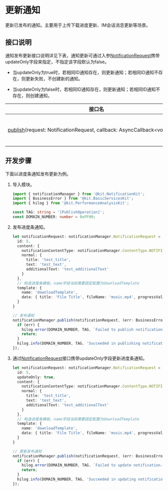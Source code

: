 # 更新通知

更新已发布的通知。主要用于上传下载进度更新、IM会话消息更新等场景。

## 接口说明

通知发布更新接口说明详见下表，通知更新可通过入参[NotificationRequest](../reference/apis-notification-kit/js-apis-inner-notification-notificationRequest.md#notificationrequest-1)携带updateOnly字段来指定，不指定该字段默认为false。

- 当updateOnly为true时，若相同ID通知存在，则更新通知；若相同ID通知不存在，则更新失败，不创建新的通知。

- 当updateOnly为false时，若相同ID通知存在，则更新通知；若相同ID通知不存在，则创建通知。

| **接口名** | **描述** |
| -------- | -------- |
| [publish](../reference/apis-notification-kit/js-apis-notificationManager.md#notificationmanagerpublish)(request:&nbsp;NotificationRequest,&nbsp;callback:&nbsp;AsyncCallback&lt;void&gt;):&nbsp;void | 发布更新通知。                 |


## 开发步骤

下面以进度条通知发布更新为例。

1. 导入模块。
   
   ```ts
   import { notificationManager } from '@kit.NotificationKit';
   import { BusinessError } from '@kit.BasicServicesKit';
   import { hilog } from '@kit.PerformanceAnalysisKit';

   const TAG: string = '[PublishOperation]';
   const DOMAIN_NUMBER: number = 0xFF00;
   ```

2. 发布进度条通知。

   ```ts
   let notificationRequest: notificationManager.NotificationRequest = {
     id: 5,
     content: {
       notificationContentType: notificationManager.ContentType.NOTIFICATION_CONTENT_BASIC_TEXT,
       normal: {
         title: 'test_title',
         text: 'test_text',
         additionalText: 'test_additionalText'
       }
     },
     // 构造进度条模板，name字段当前需要固定配置为downloadTemplate
     template: {
       name: 'downloadTemplate',
       data: { title: 'File Title', fileName: 'music.mp4', progressValue: 50 }
     }
   }
   
   // 发布通知
   notificationManager.publish(notificationRequest, (err: BusinessError) => {
     if (err) {
       hilog.error(DOMAIN_NUMBER, TAG, `Failed to publish notification. Code is ${err.code}, message is ${err.message}`);
       return;
     }
     hilog.info(DOMAIN_NUMBER, TAG, 'Succeeded in publishing notification.');
   });
   ```

3. 通过[NotificationRequest](../reference/apis-notification-kit/js-apis-inner-notification-notificationRequest.md#notificationrequest-1)接口携带updateOnly字段更新进度条通知。

   ```ts
   let notificationRequest: notificationManager.NotificationRequest = {
     id: 5,
     updateOnly: true,
     content: {
       notificationContentType: notificationManager.ContentType.NOTIFICATION_CONTENT_BASIC_TEXT,
       normal: {
         title: 'test_title',
         text: 'test_text',
         additionalText: 'test_additionalText'
       }
     },
     // 构造进度条模板，name字段当前需要固定配置为downloadTemplate
     template: {
       name: 'downloadTemplate',
       data: { title: 'File Title', fileName: 'music.mp4', progressValue: 99 }
     }
   }
   
   // 更新发布通知
   notificationManager.publish(notificationRequest, (err: BusinessError) => {
     if (err) {
       hilog.error(DOMAIN_NUMBER, TAG, `Failed to update notification. Code is ${err.code}, message is ${err.message}`);
       return;
     }
     hilog.info(DOMAIN_NUMBER, TAG, 'Succeeded in updating notification.');
   });
   ```